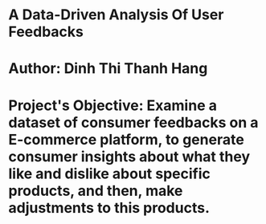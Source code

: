 # A Data-Driven Analysis Of User Feedbacks 
# Author: Dinh Thi Thanh Hang
# Project's Objective: Examine a dataset of consumer feedbacks on a E-commerce platform, to generate consumer insights about what they like and dislike about specific products, and then, make adjustments to this products. 

